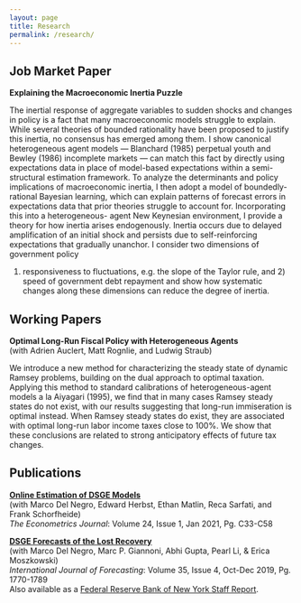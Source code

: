 ```yaml
---
layout: page
title: Research
permalink: /research/
---
```


Job Market Paper
-----------------
**Explaining the Macroeconomic Inertia Puzzle**  

The inertial response of aggregate variables to sudden shocks and changes in policy is a
fact that many macroeconomic models struggle to explain. While several theories of bounded
rationality have been proposed to justify this inertia, no consensus has emerged among them.
I show canonical heterogeneous agent models — Blanchard (1985) perpetual youth and
Bewley (1986) incomplete markets — can match this fact by directly using expectations data in
place of model-based expectations within a semi-structural estimation framework. To analyze
the determinants and policy implications of macroeconomic inertia, I then adopt a model of
boundedly-rational Bayesian learning, which can explain patterns of forecast errors in
expectations data that prior theories struggle to account for. Incorporating this into a heterogeneous-
agent New Keynesian environment, I provide a theory for how inertia arises endogenously.
Inertia occurs due to delayed amplification of an initial shock and persists due to self-reinforcing
expectations that gradually unanchor. I consider two dimensions of government policy
1) responsiveness to fluctuations, e.g. the slope of the Taylor rule, and 2) speed of government debt
repayment and show how systematic changes along these dimensions can reduce the degree
of inertia.  

Working Papers
-----------------
**Optimal Long-Run Fiscal Policy with Heterogeneous Agents**  
(with Adrien Auclert, Matt Rognlie, and Ludwig Straub)  

We introduce a new method for characterizing the steady state of dynamic Ramsey problems,
building on the dual approach to optimal taxation. Applying this method to standard calibrations
of heterogeneous-agent models a la Aiyagari (1995), we find that in many cases Ramsey steady
states do not exist, with our results suggesting that long-run immiseration is optimal instead.
When Ramsey steady states do exist, they are associated with optimal long-run labor income
taxes close to 100%. We show that these conclusions are related to strong anticipatory effects of future tax changes.  

Publications
--------------
**[Online Estimation of DSGE Models](https://academic.oup.com/ectj/article/24/1/C33/5909595?login=true)**  
(with Marco Del Negro, Edward Herbst, Ethan Matlin, Reca Sarfati, and Frank Schorfheide)  
*The Econometrics Journal*: Volume 24, Issue 1, Jan 2021, Pg. C33-C58    

**[DSGE Forecasts of the Lost Recovery](https://www.sciencedirect.com/science/article/abs/pii/S0169207018302012?via%3Dihub)**  
(with Marco Del Negro, Marc P. Giannoni, Abhi Gupta, Pearl Li, & Erica Moszkowski)  
*International Journal of Forecasting*: Volume 35, Issue 4, Oct-Dec 2019, Pg. 1770-1789  
Also available as a [Federal Reserve Bank of New York Staff Report](/files/sr844.pdf).
